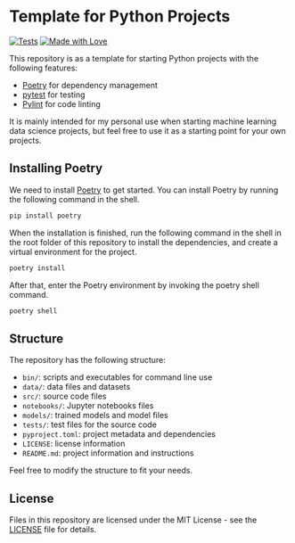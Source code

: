 # Template for Python Projects

[![Tests](https://github.com/habedi/template-python-project-repo/actions/workflows/tests.yml/badge.svg)](https://github.com/habedi/template-python-project-repo/actions/workflows/tests.yml)
[![Made with Love](https://img.shields.io/badge/Made%20with-Love-red.svg)](https://github.com/habedi/template-python-project-repo)

This repository is as a template for starting Python projects with the following features:

- [Poetry](https://python-poetry.org/) for dependency management
- [pytest](https://docs.pytest.org/en/stable/) for testing
- [Pylint](https://www.pylint.org/) for code linting

It is mainly intended for my personal use when starting machine learning data science projects, but feel free to use it
as a starting point for your own projects.

## Installing Poetry

We need to install [Poetry](https://python-poetry.org/) to get started. You can install
Poetry by running the following command in the shell.

```bash
pip install poetry
```

When the installation is finished, run the following command in the shell in the root folder of this repository to
install the dependencies, and create a virtual environment for the project.

```bash
poetry install
```

After that, enter the Poetry environment by invoking the poetry shell command.

```bash
poetry shell
```

## Structure

The repository has the following structure:

- `bin/`: scripts and executables for command line use
- `data/`: data files and datasets
- `src/`: source code files
- `notebooks/`: Jupyter notebooks files
- `models/`: trained models and model files
- `tests/`: test files for the source code
- `pyproject.toml`: project metadata and dependencies
- `LICENSE`: license information
- `README.md`: project information and instructions

Feel free to modify the structure to fit your needs.

## License

Files in this repository are licensed under the MIT License - see the [LICENSE](LICENSE) file for details.
